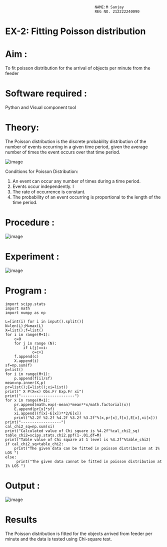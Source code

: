                                             NAME:M Sanjay
                                            REG NO. 212222240090
# EX-2: Fitting Poisson  distribution

# Aim : 
To fit poisson distribution for the arrival of objects per minute from the feeder

# Software required :  
Python and Visual component tool

# Theory:
The Poisson distribution is the discrete probability distribution of the number of events occurring in a given time period, given the average number of times the event occurs over that time period.

![image](https://user-images.githubusercontent.com/104613195/166248326-fd042076-8b0b-40c4-8b11-1d8e8fcb74db.png)

 Conditions for Poisson Distribution:

1. An event can occur any number of times during a time period.
2. Events occur independently. I
3. The rate of occurrence is constant.
4. The probability of an event occurring is proportional to the length of the time period. 
 
# Procedure :
![image](https://user-images.githubusercontent.com/104613195/166251988-d0c53205-6080-4f7b-ae4c-398178586637.png)

# Experiment :
![image](https://user-images.githubusercontent.com/103921593/230282876-f4a5afbf-cac1-4648-a1b0-c78840638a8e.png)

# Program :
```
import scipy.stats
import math
import numpy as np

L=[int(i) for i in input().split()]
N=len(L);M=max(L)
X=list();f=list()
for i in range(M+1):
    c=0
    for j in range (N):
        if L[j]==i:
            c=c+1
    f.append(c)
    X.append(i)
sf=np.sum(f)
p=list()
for i in range(M+1):
    p.append(f[i]/sf)
mean=np.inner(X,p)
pr=list();E=list();xi=list()
print(" X P(X=x) Obs.Fr Exp.Fr xi")
print("------------------------")
for x in range(M+1):
    pr.append(math.exp(-mean)*mean**x/math.factorial(x))
    E.append(pr[x]*sf)
    xi.append((f[x]-E[x])**2/E[x])
    print("%2.2f %2.2f %4.2f %3.2f %3.2f"%(x,pr[x],f[x],E[x],xi[x]))
print("------------------")
cal_chi2_sq=np.sum(xi)
print("Calculated value of Chi square is %4.2f"%cal_chi2_sq)
table_chi2=scipy.stats.chi2.ppf(1-.01,df=M)
print("Table value of Chi square at 1 level is %4.2f"%table_chi2)
if cal_chi2_sq<table_chi2:
    print("The given data can be fitted in poisson distribution at 1% LOS ")
else:
     print("The given data cannot be fitted in poisson distribution at 1% LOS ")
```
# Output : 
![image](https://github.com/nkishore2210/Poisson_distribution/assets/118707090/055da104-d155-4895-a312-3f17eb8180da)

# Results
The Poisson distribution is fitted for the objects arrived from feeder per minute and the data is tested using Chi-square test.
